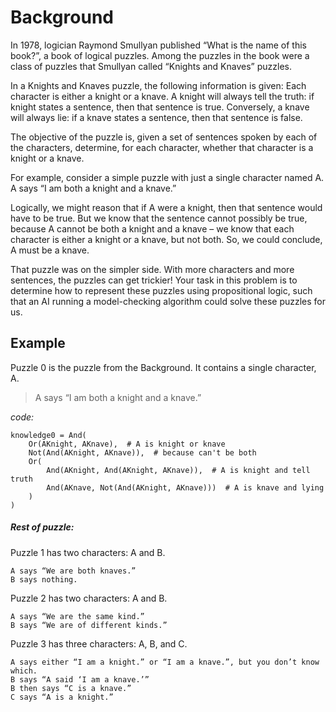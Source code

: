 # Background

In 1978, logician Raymond Smullyan published “What is the name of this book?”, a book of logical puzzles. Among the puzzles in the book were a class of puzzles that Smullyan called “Knights and Knaves” puzzles.

In a Knights and Knaves puzzle, the following information is given: Each character is either a knight or a knave. A knight will always tell the truth: if knight states a sentence, then that sentence is true. Conversely, a knave will always lie: if a knave states a sentence, then that sentence is false.

The objective of the puzzle is, given a set of sentences spoken by each of the characters, determine, for each character, whether that character is a knight or a knave.

For example, consider a simple puzzle with just a single character named A. A says “I am both a knight and a knave.”

Logically, we might reason that if A were a knight, then that sentence would have to be true. But we know that the sentence cannot possibly be true, because A cannot be both a knight and a knave – we know that each character is either a knight or a knave, but not both. So, we could conclude, A must be a knave.

That puzzle was on the simpler side. With more characters and more sentences, the puzzles can get trickier! Your task in this problem is to determine how to represent these puzzles using propositional logic, such that an AI running a model-checking algorithm could solve these puzzles for us.

## Example

Puzzle 0 is the puzzle from the Background. It contains a single character, A.

   > A says “I am both a knight and a knave.”

_code:_
```
knowledge0 = And(
    Or(AKnight, AKnave),  # A is knight or knave
    Not(And(AKnight, AKnave)),  # because can't be both
    Or(  
        And(AKnight, And(AKnight, AKnave)),  # A is knight and tell truth
        And(AKnave, Not(And(AKnight, AKnave)))  # A is knave and lying
    )
)
```

##### Rest of puzzle: 
Puzzle 1 has two characters: A and B.

    A says “We are both knaves.”
    B says nothing.

Puzzle 2 has two characters: A and B.

    A says “We are the same kind.”
    B says “We are of different kinds.”

Puzzle 3 has three characters: A, B, and C.

    A says either “I am a knight.” or “I am a knave.”, but you don’t know which.
    B says “A said ‘I am a knave.’”
    B then says “C is a knave.”
    C says “A is a knight.”

